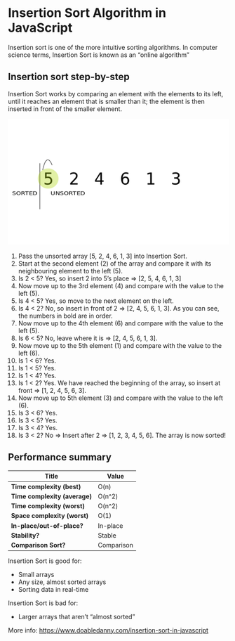 # Insertion Sort Algorithm in JavaScript

Insertion sort is one of the more intuitive sorting algorithms.
In computer science terms, Insertion Sort is known as an “online algorithm”

## Insertion sort step-by-step

Insertion Sort works by comparing an element with the elements to its left, until it reaches an element that is smaller than it; the element is then inserted in front of the smaller element.

![](insertion-sort-step-by-step.gif)

1. Pass the unsorted array [5, 2, 4, 6, 1, 3] into Insertion Sort.
1. Start at the second element (2) of the array and compare it with its neighbouring element to the left (5).
1. Is 2 < 5? Yes, so insert 2 into 5’s place => [2, 5, 4, 6, 1, 3]
1. Now move up to the 3rd element (4) and compare with the value to the left (5).
1. Is 4 < 5? Yes, so move to the next element on the left.
1. Is 4 < 2? No, so insert in front of 2 => [2, 4, 5, 6, 1, 3]. As you can see, the numbers in bold are in order.
1. Now move up to the 4th element (6) and compare with the value to the left (5).
1. Is 6 < 5? No, leave where it is => [2, 4, 5, 6, 1, 3].
1. Now move up to the 5th element (1) and compare with the value to the left (6).
1. Is 1 < 6? Yes.
1. Is 1 < 5? Yes.
1. Is 1 < 4? Yes.
1. Is 1 < 2? Yes. We have reached the beginning of the array, so insert at front => [1, 2, 4, 5, 6, 3].
1. Now move up to 5th element (3) and compare with the value to the left (6).
1. Is 3 < 6? Yes.
1. Is 3 < 5? Yes.
1. Is 3 < 4? Yes.
1. Is 3 < 2? No => Insert after 2 => [1, 2, 3, 4, 5, 6]. The array is now sorted!

## Performance summary

| Title                         | Value      |
|-------------------------------|------------|
| **Time complexity (best)**    | O(n)       |
| **Time complexity (average)** | O(n^2)     | 
| **Time complexity (worst)**   | O(n^2)     | 
| **Space complexity (worst)**  | O(1)       |
| **In-place/out-of-place?**    | In-place   |   
| **Stability?**                | Stable     | 
| **Comparison Sort?**          | Comparison |

Insertion Sort is good for:
+ Small arrays
+ Any size, almost sorted arrays
+ Sorting data in real-time

Insertion Sort is bad for:
- Larger arrays that aren’t “almost sorted”

More info: https://www.doabledanny.com/insertion-sort-in-javascript